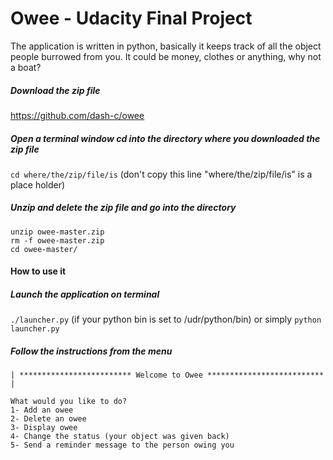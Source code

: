 Owee - Udacity Final Project
====

The application is written in python, basically it keeps track of all the object people burrowed from you.
It could be money, clothes or anything, why not a boat?


##### Download the zip file 
https://github.com/dash-c/owee

##### Open a terminal window cd into the directory where you downloaded the zip file

`cd where/the/zip/file/is` (don't copy this line "where/the/zip/file/is" is a place holder)

##### Unzip and delete the zip file and go into the directory
```
unzip owee-master.zip
rm -f owee-master.zip
cd owee-master/
```


#### How to use it

##### Launch the application on terminal

`./launcher.py` (if your python bin is set to /udr/python/bin) or simply
`python launcher.py`

##### Follow the instructions from the menu
```
| ************************* Welcome to Owee ************************** |
                                                                      
What would you like to do?
1- Add an owee
2- Delete an owee
3- Display owee
4- Change the status (your object was given back)
5- Send a reminder message to the person owing you
```



